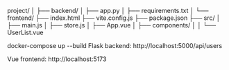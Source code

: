 project/
│
├── backend/
│   ├── app.py
│   ├── requirements.txt
│
└── frontend/
    ├── index.html
    ├── vite.config.js
    ├── package.json
    ├── src/
    │   ├── main.js
    │   ├── store.js
    │   ├── App.vue
    │   ├── components/
    │   │   └── UserList.vue


docker-compose up --build
Flask backend: http://localhost:5000/api/users

Vue frontend: http://localhost:5173